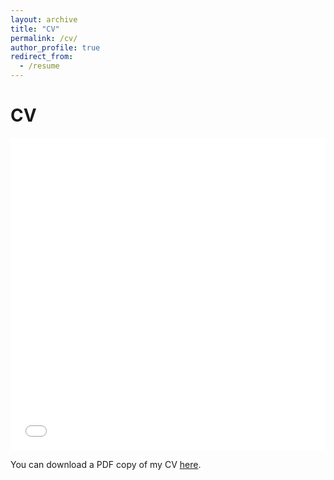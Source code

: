 ```yaml
---
layout: archive
title: "CV"
permalink: /cv/
author_profile: true
redirect_from:
  - /resume
---
```


CV
======

<iframe src="../files/Steele_CV_2021.pdf" width="100%" height="500" frameborder="no" border="0" marginwidth="0" marginheight="0"></iframe>


You can download a PDF copy of my CV [here](/files/Steele_CV_2021.pdf).
